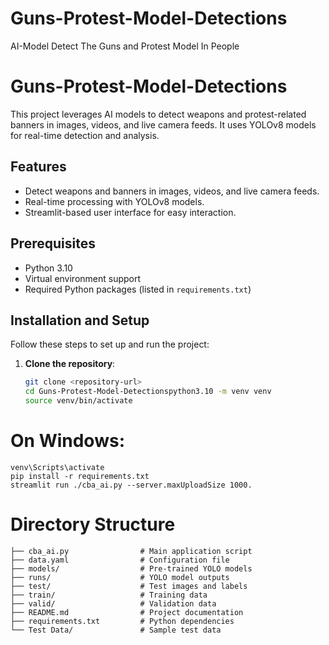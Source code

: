 # Guns-Protest-Model-Detections
AI-Model Detect The Guns and Protest Model In People 
# Guns-Protest-Model-Detections

This project leverages AI models to detect weapons and protest-related banners in images, videos, and live camera feeds. It uses YOLOv8 models for real-time detection and analysis.

## Features

- Detect weapons and banners in images, videos, and live camera feeds.
- Real-time processing with YOLOv8 models.
- Streamlit-based user interface for easy interaction.

## Prerequisites

- Python 3.10
- Virtual environment support
- Required Python packages (listed in `requirements.txt`)

## Installation and Setup

Follow these steps to set up and run the project:

1. **Clone the repository**:
   ```bash
   git clone <repository-url>
   cd Guns-Protest-Model-Detectionspython3.10 -m venv venv
   source venv/bin/activate 
 # On Windows: 
    venv\Scripts\activate
    pip install -r requirements.txt
    streamlit run ./cba_ai.py --server.maxUploadSize 1000.

# Directory Structure
```
├── cba_ai.py                # Main application script
├── data.yaml                # Configuration file
├── models/                  # Pre-trained YOLO models
├── runs/                    # YOLO model outputs
├── test/                    # Test images and labels
├── train/                   # Training data
├── valid/                   # Validation data
├── README.md                # Project documentation
├── requirements.txt         # Python dependencies
└── Test Data/               # Sample test data
```